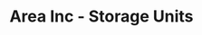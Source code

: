 ---
title: "Area Inc - Storage Units"
url: /lake-norden/area-inc-storage-units/
shop: storage rental
---